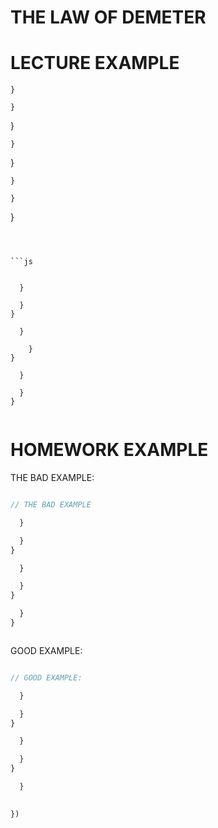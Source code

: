 









# THE LAW OF DEMETER













# LECTURE EXAMPLE




	}

	}
}


	}
}


	}

	}
}

```



```js


  }

  }
}

  }

	}
}

  }

  }
}


```







# HOMEWORK EXAMPLE



THE BAD EXAMPLE:

```js

// THE BAD EXAMPLE

  }

  }
}

  }

  }
}

  }
}



```


GOOD EXAMPLE:

```js

// GOOD EXAMPLE:

  }

  }
}

  }

  }
}

  }

```




```js
	
})


```